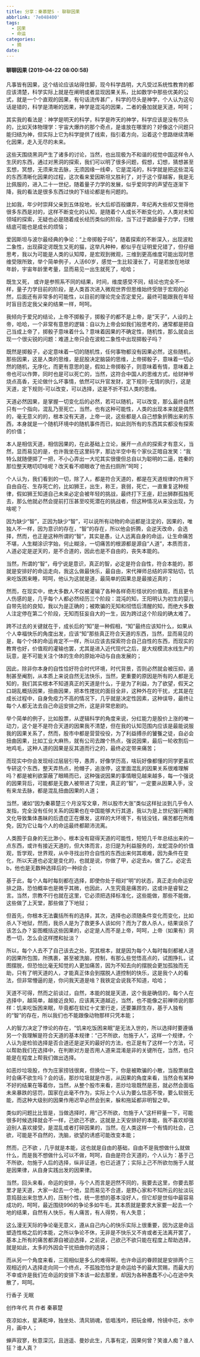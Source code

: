 ```yaml
---
title: 分享：秦慕楚S - 聊聊因果
abbrlink: '7e048400'
tags:
  - 因果
  - 命运
categories:
  - 摘
date:
---
```

#### 聊聊因果 (2019-04-22 08:00:58)  



凡事皆有因果，这个结论应该站得住脚，现今科学昌明，大凡受过系统性教育的都应该清楚，科学实际上就是在阐明或者显现因果关系，比如数学中那些优美的公式，就是一个个直观的因果，有句话流传甚广，科学的尽头是神学，个人认为这句话是错的，科学是清晰的因果，神学是混沌的因果，二者的叠加就是天道，呵呵；

其实我的看法是：神学是明天的科学，科学是昨天的神学，科学应该是没有尽头的，比如天体物理学：宇宙大爆炸的那个奇点，是谁放在哪里的？好像这个问题只能归结为神，但实际上它为科学提供了线索，指引着方向，沿着这个思路继续清晰化因果，走入无尽的未来。

这些天围绕黑洞产生了诸多的讨论，当然，也出现极为不和谐的视觉中国这样令人生厌的东西，通过对黑洞的探索，我们可以明了很多问题，假想，幻想，猜想甚至玄想，冥想，无须来龙去脉，无须因缘一线牵，它是混沌的，科学就是把这些混沌的东西清晰化因果的过程，这次看来爱因斯坦又胜利了，对于这个穿越客，我是无比佩服的，进入二十一世纪，随着量子力学的发展，似乎爱同学的声望在逐渐下降，我的看法是很多东西过快的下结论都是有问题的。

比如我，年少时崇拜父亲到五体投地，长大后却百般嫌弃，年纪再大些却又觉得他很多东西是对的，这样不断变化的认知，是随着个人成长不断变化的，人类对未知领域的探索，无疑也必是随着成长经历类似的阶段，当下过于跪舔量子力学，归根结底可能也是成长的烦恼；

爱因斯坦与波尔最经典的争论：“上帝掷骰子吗”，随着探索的不断深入，出现波粒二象性，出现薛定谔既生又死的猫，这举凡种种，都似乎在证明爱兄错了，但仔细思考，我以为可能是人类的认知障，是宏观到微观，三维到更高维度可能出现时思维受限所致，举个简单例子，人活60岁，感觉一生比较漫长了，可是若放在地球年龄，宇宙年龄里考量，显而易见一出生就死了，哈哈；

既生又死， 或许是参照系不同的结果，时间，维度感受不同，结论也完全不一样，量子力学目前的阶段，是人类首次进入微观世界但思维始终受限于宏观的必然，后面还有非常多的可能性，以目前的理论完全否定爱兄，最终可能跟我在年轻时盲目否定我父亲的结果一样，呵呵。

我倾向于爱兄的结论，上帝不掷骰子，掷骰子的都不是上帝，是“天子”，人设的上帝，哈哈，一个非常有意思的逻辑：自以为上帝会如我们般思考的，通常都是把自己当成上帝了，掷骰子意味着什么？意味着因果的不确定性，随机性，那么就会出现一个很尖锐的问题：难道上帝只会在波粒二象性中出现掷骰子吗？

既然是掷骰子，必定意味着一切的随机性，任何事物都没有因果必然，这些随机，那些因果，这是人类的思维，是屁股决定脑袋的思维，上帝掷骰子，意味着一切必然的随机，无序化，而更有意思的是，假如上帝掷骰子，则意味着有情，意味着上帝也可以作弊，同时也是可以死亡的，当然，这符合中国人的思维方式，给财神爷烧点高香，无论做什么坏事情，依然可以升官发财，定下规则-无情的执行，这是天道，定下规则-可以改变，可以选择，这是不折不扣人类的思维。

天道必然因果，是掌握一切变化后的必然，若可以随机，可以改变，那么最终自然只有一个指向，混乱乃至死亡，当然，也有这种可能性，人类的出现本来就是偶然的，毫无意义的的，根本没有天道，上帝一说，这些都是人自己想象折腾出来的东西，本身就是一个随机环境中的随机事件而已，如此则所有的东西其实都没有探索的价值；

本人是相信天道，相信因果的，在此基础上立论，展开一点点的探索才有意义，当然，显而易见的是，也许我坐在这里码字，那边半空中有个家伙正暗自发笑：“我特么就随便掷了一把，不小心弄出一大坨其实很傻但总自以为聪明的二逼，姓秦的那位整天瞎叨叨啥呢？改天看不顺眼收了他去扫厕所”呵呵；

个人认为，我们看到的一切，除了人，都是符合天道的，都是在天道规律的作用下自由自在、生存死亡的，比如狮王，出生，称王，衰弱，死亡，一直重复这种规律，假如狮王知道自己未来必定会被年轻的挑战，最终打下王座，赶出狮群孤独死去，那么他就必然会提前打压甚至咬死潜在的挑战者，但这种情况从来没出现，为啥呢？

因为缺少“智”，正因为缺少“智”，可以说所有动物的命运都是注定的，因果的，唯独人不一样，因为意识的存在，“智”的存在，所以他会折腾，会逆天改命，会选择，然而，也正是这种所谓的“智”，其实是愚，让人远离自身的命运，让生命痛苦不堪，人生糊涂识字始，何止糊涂，一切痛苦的根源都是源自“人道”，本质而言，人道必定是逆天的，是不合道的，因此也是不自由的，丧失本能的。

当然，所谓的“智”，毋宁说是意识，真正的智，必定是符合自性，符合本能的，那就是安排好的命运走向，我这么做最快乐，最自由，宋代禅师总结的非常贴切，饥来吃饭困来睡，呵呵，他认为这就是道，最简单的因果总是最接近真的；

然而，在现实中，绝大多数人不仅被灌输了各种各样奇形怪状的价值观，而且更令人伤感的是，几乎每个人都必然经历三个阶段：混沌的知，王阳明认为初生的婴儿自带先验的良知，我以为是正确的；被欺骗的无知和彻悟后清醒的知，而绝大多数人注定停在第二个阶段，无知而狂妄自大的一生，因为跨过这个阶段的确太难了。

跨不过去的关键就在于，成长后的“知”是一种假相，“知”最终应该知什么，如果从个人幸福快乐的角度出发，应该“知”那些真正符合天道的东西，当然，显而易见的是，每个个体的命运肯定不一样，所以应该去探索符合自己自性的东西，而现实的教育也好，价值观的灌输也罢，尤其是进入近代现代之后，是大规模流水线生产的玩意，是不可能关注个体的生命的原始冲动与自由发展的；

因此，除非你本身的自性恰好符合时代环境，时代背景，否则必然就会被压抑，遏制甚至阉割，从本质上来说自然无法快乐，当然，更重要的原因是所有的人都是无知的，我们其实根本不知道真正的天道是什么，于是为了利益，为了欲望，假天之口胡乱概括因果，扭曲因果，把本性搅扰的面目全非，这种外在的干扰，尤其是在成长过程中，自身免疫力不高的情况下，几乎就是决定性因素，这种误导，最终让每个人都无法去自己命运安排之所，这是非常悲剧的。

举个简单的例子，比如股票，从逻辑科学的角度来说，分红能力是股价上涨的唯一动力，这个是不是符合天道的因果我不清楚，但在我的认知范围内应该是最能说服我的因果关系了，然而，股市中都是营营役役，为了利益搏杀的饕餮之徒，自必会扭曲因果，比如工业大麻热，就有公司去蹭个热点，强说因果，最后一轮收割后一地鸡毛，这种人道的因果是反其道而行之的，最终必定带来痛苦；

而现实中你会发现经过层层引导，愚弄，好像学历高，啥玩好像都懂的同学更喜欢专研这个东西，整天弄热点，抢帽子，追涨停，这里面混乱的因果关系很难理解吗？都是被利欲蒙蔽了眼睛而已，这种强说因果的事情眼见越来越多，每一个强说的因果背后，可能都是无数人被带进了沟里，真正的“智”，一定要从因果入手，没有来龙去脉，都是混乱扭曲因果的人道；

当然，诸如“因为秦慕楚三个月没写文章，所以股市大涨”类似这样扯淡到几乎令人发指，完全没有任何关系的因果也在中国能够大行其道，我以为是上世纪强行阉割文化导致集体愚昧的后遗症正在爆发，这样的大环境下，有钱没钱，痛苦都在所难免，因为它让每个人的命运最终都颠沛流离。

人类囿于自身的无比渺小，根本没有窥得天道的可能性，短短几千年总结出来的一点东西，或许有接近天道的，但大体而言，总归是为利益服务的，龙蛇混杂的价值观，哲学观，世界观，从中寻找出符合自性的东西出来何其艰难，因为条件在变化，所以天道也必定是变化的，也就是说，你做了甲，必定去a，做了乙，必定去b，他也是无数种选择后的一种综合；

基于此，每个人每时每刻都在选择，即使你处于相对“明”的状态，真正走向命运安排之路，恐怕概率也是微乎其微，也因此，人生究竟是痛苦的，这或许是睿智之言。当然，宗教不行也就在这里，它必须把选择标准化，这些能做，那些不能做，这些做了上天堂，那些做了下地狱；

但首先，你根本无法囊括所有的选择，其次，选择也必须随条件变化而变化，比如杀人下地狱，然而，我杀人是为了救更多人该如何？而为了救人杀人，结果误杀了该怎么办？妄图概括这些因果的，必定是人而不是上帝，呵呵，上帝（如果有）洞悉一切，怎么会这样搅和扯淡？

所以，每个人去不了自己该去之处，究其根本，就是因为每个人每时每刻都被人道的因果所包围，所携裹，甚至被洗脑，控制，有那么些觉悟高点的，试图挣扎，试图摆脱，但恐怕比毫无知觉的人更加痛苦，因为不知去向的摆脱会更加孤独而无助，只有了明天道的人，才能真正体会到摆脱人道控制的快乐，这是我个人的看法，但非常懵逼的是，你问我天道是啥？我铁定会说我不知道，哈哈；

天道不可得，然而之前谈过，自然，本能的就是天道，这个我是确信的，每个人在选择中，越简单，越接近良知，应该离天道越近，当然，也不能像之前禅师说的那样：饥来吃饭困来眠，毕竟都在软红十丈里行走，还要兼顾生存，基于人独有的“智”的存在，所以我们也不能跟像动物那样只凭本能；

人的智力决定了悖论的存在，“饥来吃饭困来眠”是无法入世的，所以选择时要遵循另一个我理解是符合天道的基本规律：“己不所欲，勿施于人”，这样一个规律，个人认为是检验选择是否合道还是逆天的最好的方法，也正是有了这样一个方法，可以帮助我们在选择中，在判断对方是否用人道来混淆是非的关键所在，当然，也只能是在程度上帮我们做出选择。

如恶炒垃圾股，作为庄家捞钱很爽，但换位一下，你是被欺骗的小散，当股票崩盘时会痛不欲生吗？会的话，那炒垃圾就是作恶，从因果的角度来看，当然会有某种不好的结果在等着你，当然，从整个股市来看，恶炒垃圾既然是恶，就必然会面临未来暴跌的惩罚，国家在此毫不作为，实际上个人认为要么怙恶不悛，要么软弱无能，而这种大级别的因果作用迟早必然会到来，躲和拖延都非明智之举。

类似的问题比比皆是，当做选择时，用“己不所欲，勿施于人”这杆秤量一下，可能很多时候选择就会不一样，己欲己不欲，这就是上天安排好的本能，我不喜欢却强迫别人喜欢接受，是混乱或者打碎因果的，当然，在人类这样一个有情的社会，己欲，可能是不自然的，洗脑，欲望的诱惑可能改变本能；

然而，己不欲 ，几乎就是本能，这也就是自由的基础，自由不是我想做什么就做什么，而是我不想做什么可以不做，呵呵，自由是符合天道的，个人认为：基于己不所欲，勿施于人后的选择，纵非证道，也已近道了；实际上己不所欲勿施于人就是因果律，从自身实践出发的因果律。

当然，回头来看，命运的安排，与个人而言是迥然不同的，我要去这里，你要去那里才是天道，大家一起去一个地，显而易见不合道，是野心家和不知所云的扯淡玩意捣鼓出来忽悠人的，压制个性，统一思想的基本没好人，但它却是世俗中最容易成功的，呵呵，最近围绕996的争论多如牛毛，其本质就是要求大家要一起去一个地的结果，自然有人快乐，有人痛苦，有人得势，有人失意；

这么漫无天际的争论毫无意义，遵从自己内心的快乐实际上很重要，因为这是命运塑造性格之后的本能，之所以争论不休，无非是不快乐又不肯或者无法离开罢了，基本上所有的痛苦都源自被迫选择，之前说，己欲己不欲只能在程度上帮助选择，就是如此，太多的外因会干扰扭曲你的选择；

而从另一个角度来看，三观相似是多么的难得啊，也许命运的眷顾就是安排两个三观相近的人选择走向同一个终点，不孤独恐怕才是命运给予的最大赏赐，而最大的不幸或许是我们在命运的安排下本该一起去那里，却因为各种愚蠢不小心在途中失散了，呵呵。

行香子  无眠

创作年代 共       作者 秦慕楚

夜凉如水，星满乾坤，独坐处、清风销魂，低唱浅吟，把玩金樽，怜镜中花，水中月，画中人；

蝉声寂寥，秋意深沉，且逍遥、曼妙此生，凡事有定，因果何曾？笑谁人痴？谁人狂？谁人真？

